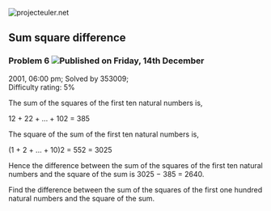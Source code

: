 ![projecteuler.net](images/print_page_logo.png)

## Sum square difference

### Problem 6 ![](images/icon_info.png)Published on Friday, 14th December
2001, 06:00 pm; Solved by 353009;  
Difficulty rating: 5%

The sum of the squares of the first ten natural numbers is,

12 \+ 22 \+ ... + 102 = 385

The square of the sum of the first ten natural numbers is,

(1 + 2 + ... + 10)2 = 552 = 3025

Hence the difference between the sum of the squares of the first ten natural
numbers and the square of the sum is 3025 − 385 = 2640.

Find the difference between the sum of the squares of the first one hundred
natural numbers and the square of the sum.

  
  

